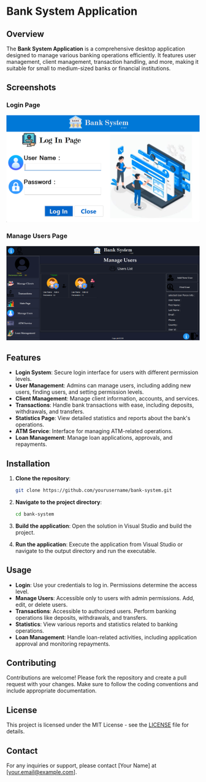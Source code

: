 # Bank System Application

## Overview

The **Bank System Application** is a comprehensive desktop application designed to manage various banking operations efficiently. It features user management, client management, transaction handling, and more, making it suitable for small to medium-sized banks or financial institutions.

## Screenshots

### Login Page
![Manage Users](BankSystemScreens/Screenshot-2024-09-01-062915.png)

### Manage Users Page
![Login Page](BankSystemScreens/Screenshot-2024-09-01-063037.png)


## Features

- **Login System**: Secure login interface for users with different permission levels.
- **User Management**: Admins can manage users, including adding new users, finding users, and setting permission levels.
- **Client Management**: Manage client information, accounts, and services.
- **Transactions**: Handle bank transactions with ease, including deposits, withdrawals, and transfers.
- **Statistics Page**: View detailed statistics and reports about the bank's operations.
- **ATM Service**: Interface for managing ATM-related operations.
- **Loan Management**: Manage loan applications, approvals, and repayments.

## Installation

1. **Clone the repository**:
    ```bash
    git clone https://github.com/yourusername/bank-system.git
    ```

2. **Navigate to the project directory**:
    ```bash
    cd bank-system
    ```

3. **Build the application**:
    Open the solution in Visual Studio and build the project.

4. **Run the application**:
    Execute the application from Visual Studio or navigate to the output directory and run the executable.

## Usage

- **Login**: Use your credentials to log in. Permissions determine the access level.
- **Manage Users**: Accessible only to users with admin permissions. Add, edit, or delete users.
- **Transactions**: Accessible to authorized users. Perform banking operations like deposits, withdrawals, and transfers.
- **Statistics**: View various reports and statistics related to banking operations.
- **Loan Management**: Handle loan-related activities, including application approval and monitoring repayments.

## Contributing

Contributions are welcome! Please fork the repository and create a pull request with your changes. Make sure to follow the coding conventions and include appropriate documentation.

## License

This project is licensed under the MIT License - see the [LICENSE](LICENSE) file for details.

## Contact

For any inquiries or support, please contact [Your Name] at [your.email@example.com].
